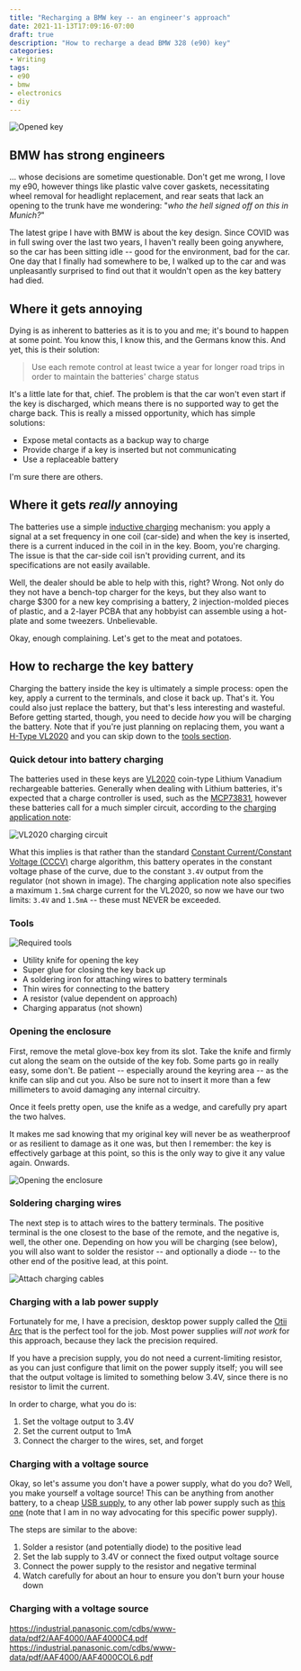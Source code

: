 ```yaml
---
title: "Recharging a BMW key -- an engineer's approach"
date: 2021-11-13T17:09:16-07:00
draft: true
description: "How to recharge a dead BMW 328 (e90) key"
categories:
- Writing
tags:
- e90
- bmw
- electronics
- diy
---
```


![Opened key](/recharge_bmw_key/opened.jpg)

## BMW has strong engineers
... whose decisions are sometime questionable. Don't get me wrong, I love my e90, however things like plastic
valve cover gaskets, necessitating wheel removal for headlight replacement, and rear seats that lack an opening
to the trunk have me wondering: "_who the hell signed off on this in Munich?_"


The latest gripe I have with BMW is about the key design. Since COVID was in full swing over the last two years,
I haven't really been going anywhere, so the car has been sitting idle -- good for the environment, bad for the car.
One day that I finally had somewhere to be, I walked up to the car and was unpleasantly surprised to find out that
it wouldn't open as the key battery had died.

## Where it gets annoying
Dying is as inherent to batteries as it is to you and me; it's bound to happen at some point. You know this, I know this,
and the Germans know this. And yet, this is their solution:

> Use each remote control at least twice a year for longer road trips in order to maintain the batteries' charge status

It's a little late for that, chief. The problem is that the car won't even start if the key is discharged, which means 
there is no supported way to get the charge back. This is really a missed opportunity, which has simple solutions:

* Expose metal contacts as a backup way to charge
* Provide charge if a key is inserted but not communicating
* Use a replaceable battery

I'm sure there are others.

## Where it gets _really_ annoying
The batteries use a simple [inductive charging](https://en.wikipedia.org/wiki/Inductive_charging) mechanism: you apply a
signal at a set frequency in one coil (car-side) and when the key is inserted, there is a current induced in the coil in
in the key. Boom, you're charging. The issue is that the car-side coil isn't providing current, and its specifications
are not easily available.

Well, the dealer should be able to help with this, right? Wrong. Not only do they not have a bench-top charger for the 
keys, but they also want to charge $300 for a new key comprising a battery, 2 injection-molded pieces of
plastic, and a 2-layer PCBA that any hobbyist can assemble using a hot-plate and some tweezers. Unbelievable.

Okay, enough complaining. Let's get to the meat and potatoes.

## How to recharge the key battery
Charging the battery inside the key is ultimately a simple process: open the key, apply a current to the terminals,
and close it back up. That's it. You could also just replace the battery, but that's less interesting and wasteful.
Before getting started, though, you need to decide _how_ you will be charging the battery. Note that if you're just
planning on replacing them, you want a [H-Type VL2020](https://www.amazon.com/OEM-VL2020-ML2020-Rechargeable-Battery/dp/B07X27S1BK/ref=psdc_10112775011_t1_B07W95J2L3)
and you can skip down to the [tools section](#tools).

### Quick detour into battery charging
The batteries used in these keys are [VL2020](https://industrial.panasonic.com/ww/products/pt/coin_rechargeable_lithium/models/VL2020) coin-type 
Lithium Vanadium rechargeable batteries. Generally when dealing with Lithium batteries, it's expected
that a charge controller is used, such as the [MCP73831](https://ww1.microchip.com/downloads/en/DeviceDoc/MCP73831-Family-Data-Sheet-DS20001984H.pdf), however
these batteries call for a much simpler circuit, according to the
[charging application note](/recharge_bmw_key/panasonic_vl.pdf):

![VL2020 charging circuit](/recharge_bmw_key/charge.png)

What this implies is that rather than the standard [Constant Current/Constant Voltage (CCCV)](https://en.wikipedia.org/wiki/Lithium-ion_battery#Charging_and_discharging) charge algorithm, this battery
operates in the constant voltage phase of the curve, due to the constant `3.4V` output from the regulator 
(not shown in image). The charging application note also specifies a maximum 
`1.5mA` charge current for the VL2020, so now we have our two limits: `3.4V` and `1.5mA` -- these must NEVER be exceeded.

### Tools
![Required tools](/recharge_bmw_key/tools.jpg)
* Utility knife for opening the key
* Super glue for closing the key back up
* A soldering iron for attaching wires to battery terminals
* Thin wires for connecting to the battery
* A resistor (value dependent on approach)
* Charging apparatus (not shown)

### Opening the enclosure
First, remove the metal glove-box key from its slot. 
Take the knife and firmly cut along the seam on the outside of the key fob. Some parts go in really easy, some don't.
Be patient -- especially around the keyring area -- as the knife can slip and cut you. Also be sure not to insert it
more than a few millimeters to avoid damaging any internal circuitry.

Once it feels pretty open, use the knife as a wedge, and carefully pry apart the two halves.

It makes me sad knowing that my original key will never be as weatherproof or as resilient to damage as
it one was, but then I remember: the key is effectively garbage at this point, so this is the only way to
give it any value again. Onwards.

![Opening the enclosure](/recharge_bmw_key/opening.jpg)

### Soldering charging wires
The next step is to attach wires to the battery terminals. The positive terminal is the one closest to the base
of the remote, and the negative is, well, the other one. Depending on how you will be charging (see below), you will also 
want to solder the resistor -- and optionally a diode -- to the other end of the positive lead, at this point.

![Attach charging cables](/recharge_bmw_key/attach.jpg)

### Charging with a lab power supply
Fortunately for me, I have a precision, desktop power supply called the [Otii Arc](https://www.qoitech.com/otii/) that
is the perfect tool for the job. Most power supplies _will not work_ for this approach, because they lack the
precision required.

If you have a precision supply, you do not need a current-limiting resistor, as you can just configure that limit
on the power supply itself; you will see that the output voltage is limited to
something below 3.4V, since there is no resistor to limit the current.

In order to charge, what you do is:
1. Set the voltage output to 3.4V
1. Set the current output to 1mA
1. Connect the charger to the wires, set, and forget

### Charging with a voltage source
Okay, so let's assume you don't have a power supply, what do you do? Well, you make yourself a voltage source! This
can be anything from another battery, to a cheap [USB supply](https://www.amazon.com/Step-Down-Module-CE009-Supply-Converter/dp/B07XTCX6G2), to any other lab power supply such
as [this one](https://www.amazon.com/Siglent-Technologies-SPD3303X-Triple-Output/dp/B01410O424) (note that I am in
no way advocating for this specific power supply).

The steps are similar to the above:
1. Solder a resistor (and potentially diode) to the positive lead
1. Set the lab supply to 3.4V or connect the fixed output voltage source
1. Connect the power supply to the resistor and negative terminal
1. Watch carefully for about an hour to ensure you don't burn your house down

### Charging with a voltage source


https://industrial.panasonic.com/cdbs/www-data/pdf2/AAF4000/AAF4000C4.pdf
https://industrial.panasonic.com/cdbs/www-data/pdf/AAF4000/AAF4000COL6.pdf
